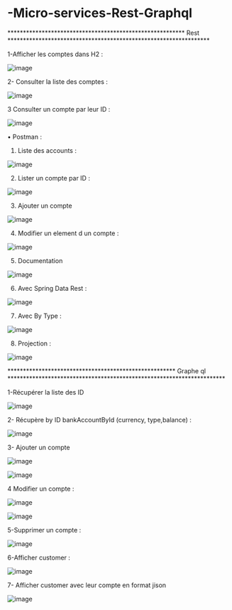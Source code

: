 # -Micro-services-Rest-Graphql
********************************************************* Rest *****************************************************************

1-Afficher les comptes dans H2 : 

![image](https://user-images.githubusercontent.com/84717947/201519120-1f21caba-4b45-4fdb-b1cf-06fc02c8324c.png) 

2-	Consulter la liste des comptes :

 ![image](https://user-images.githubusercontent.com/84717947/201519178-6a088d0f-cb5c-4ace-8c49-df7ea5bebec5.png)

3	Consulter un compte par leur ID : 

 ![image](https://user-images.githubusercontent.com/84717947/201519197-df8a21b6-0a54-4b07-9327-248c131d457e.png)

•	Postman :

1.	Liste des accounts : 
 
![image](https://user-images.githubusercontent.com/84717947/201519209-3ef45995-8bdc-47f8-8f47-b2d481899144.png)

2.	Lister un compte par ID :

 ![image](https://user-images.githubusercontent.com/84717947/201519212-53a9c3ef-886c-43cc-aa8e-cf6ef4da48b9.png)

3.	Ajouter un compte 

![image](https://user-images.githubusercontent.com/84717947/201519215-f53753c3-74a8-47f6-8a4e-267d8ac058ab.png)

4.	Modifier un element d un compte :

 ![image](https://user-images.githubusercontent.com/84717947/201519225-3073cea4-e1ca-437a-bf2b-52220db77b92.png)

5.	Documentation 

![image](https://user-images.githubusercontent.com/84717947/201519227-c0463bba-07c2-4721-b424-ac5eafd2ef31.png)
 
6.	Avec  Spring Data Rest :

![image](https://user-images.githubusercontent.com/84717947/201519233-e88bafd3-f7b7-4de2-b594-9b63819744fd.png)

7.	 Avec  By Type : 

 ![image](https://user-images.githubusercontent.com/84717947/201519236-20a33abc-0474-4dce-8f54-c5db774bf814.png)

8.	Projection :

 ![image](https://user-images.githubusercontent.com/84717947/201519241-e97ba438-114e-431c-9431-275f7d90f104.png)

******************************************************    Graphe ql    **********************************************************************
 
1-Récupérer la liste des ID 

 ![image](https://user-images.githubusercontent.com/84717947/201519268-86d4066d-8d33-4d7b-993a-12f660b1ecf0.png)

2-	Récupère by ID bankAccountById (currency, type,balance) :

 ![image](https://user-images.githubusercontent.com/84717947/201519273-961b90ef-5873-4d9b-9baa-e379d26da1bc.png)

3-	Ajouter un compte 

![image](https://user-images.githubusercontent.com/84717947/201519282-b40f11a9-b517-4a45-b4ba-4a50c72a8b53.png)

![image](https://user-images.githubusercontent.com/84717947/201519288-0563d54e-30bc-462a-ab2b-3198b6e9fa66.png)
 
4	Modifier un compte :

 ![image](https://user-images.githubusercontent.com/84717947/201519292-d87064ac-cc89-4614-ab89-bd00c1ef6e8b.png)

![image](https://user-images.githubusercontent.com/84717947/201519297-a1637896-a0e1-4d1b-8ddd-d6c151962ef1.png)

5-Supprimer un compte :
 
![image](https://user-images.githubusercontent.com/84717947/201519307-f5109f5b-99ff-4c7c-aa25-4b26b26b0aa7.png)

6-Afficher customer :

![image](https://user-images.githubusercontent.com/84717947/201519315-04d294f9-0f35-4e44-b92e-0aafae6e9292.png)

  
7-	Afficher customer avec leur compte en format jison
 
![image](https://user-images.githubusercontent.com/84717947/201519324-8c6b35bd-349a-40f6-8740-27b9fd22c4b8.png)





